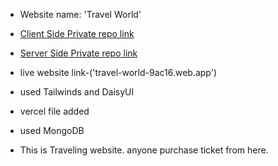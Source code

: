 - Website name: 'Travel World'

- [Client Side Private repo link](https://github.com/Porgramming-Hero-web-course/b6a11-service-review-client-side-Nadim44)

- [Server Side Private repo link](https://github.com/Porgramming-Hero-web-course/b6a11-service-review-server-side-Nadim44)

- live website link-('travel-world-9ac16.web.app')

- used Tailwinds and DaisyUI

- vercel file added

- used MongoDB 

- This is Traveling website. anyone purchase ticket from here.